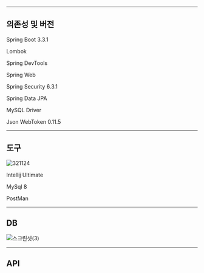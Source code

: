 ----------
 의존성 및 버전
----------

Spring Boot 3.3.1

Lombok

Spring DevTools

Spring Web

Spring Security 6.3.1

Spring Data JPA

MySQL Driver

Json WebToken 0.11.5

----------
도구
----------
![321124](https://github.com/user-attachments/assets/05faaf32-c6b0-4af6-9b20-2a94d9b346af)

Intellij Ultimate
 
MySql 8

PostMan



----------
DB
----------

![스크린샷(3)](https://github.com/user-attachments/assets/3410445b-e4b8-430f-8072-21cf5a1e3112)

----------
API
----------

